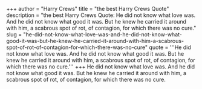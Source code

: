 +++
author = "Harry Crews"
title = "the best Harry Crews Quote"
description = "the best Harry Crews Quote: He did not know what love was. And he did not know what good it was. But he knew he carried it around with him, a scabrous spot of rot, of contagion, for which there was no cure."
slug = "he-did-not-know-what-love-was-and-he-did-not-know-what-good-it-was-but-he-knew-he-carried-it-around-with-him-a-scabrous-spot-of-rot-of-contagion-for-which-there-was-no-cure"
quote = '''He did not know what love was. And he did not know what good it was. But he knew he carried it around with him, a scabrous spot of rot, of contagion, for which there was no cure.'''
+++
He did not know what love was. And he did not know what good it was. But he knew he carried it around with him, a scabrous spot of rot, of contagion, for which there was no cure.
